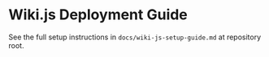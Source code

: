 # Wiki.js Deployment Guide

See the full setup instructions in `docs/wiki-js-setup-guide.md` at repository root.
